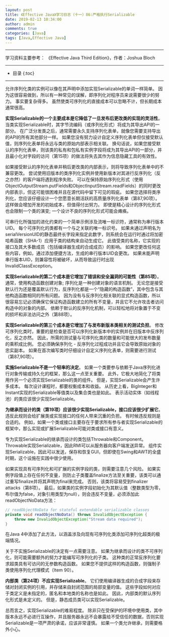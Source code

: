 ```yaml
---
layout: post
title: 《Effective Java》学习日志（十一）86:严格执行Serializable
date: 2019-02-13 10:34:00
author: admin
comments: true
categories: [Java]
tags: [Java,Effective Java]
---
```




<!-- more -->

------

学习资料主要参考： 《Effective Java Third Edition》，作者：Joshua Bloch

------




* 目录
{:toc}

------

允许序列化类的实例可以像在其声明中添加实现Serializable的单词一样简单。 因为这很容易做到，所以有一种常见的误解，即序列化对程序员来说需要很少的努力。 事实要复杂得多。 虽然使类可序列化的直接成本可以忽略不计，但长期成本通常很高。

**实现Serializable的一个主要成本是它降低了一旦发布后更改类的实现的灵活性**。 当类实现Serializable时，其字节流编码（或序列化形式）将成为其导出API的一部分。 在广泛分发类之后，通常需要永久支持序列化表单，就像您需要支持导出的API的所有其他部分一样。 如果您没有努力设计自定义序列化表单但仅接受默认值，则序列化表单将永远与类的原始内部表示相关联。 换句话说，如果您接受默认的序列化表单，则该类的私有和包私有实例字段将成为其导出API的一部分，并且最小化对字段的访问（第15项）的做法将失去其作为信息隐藏工具的有效性。

如果接受默认的序列化表单并稍后更改类的内部表示，则将导致序列化表单中的不兼容更改。 尝试使用旧版本的类序列化实例并使用新版本对其进行反序列化（反之亦然）的客户端将遇到程序失败。 可以在保持原始序列化形式（使用ObjectOutputStream.putFields和ObjectInputStream.readFields）的同时更改内部表示，但这可能很困难并且在源代码中留下可见的瑕疵。 如果您选择将类序列化，您应该仔细设计一个您愿意长期活跃的高质量序列化表单（第87,90项）。 这样做会增加开发的初始成本，但值得付出努力。 即使是精心设计的序列化形式也会限制一个类的演变; 一个设计不良的序列化形式可能会瘫痪。

可串行化所强加的进化约束的一个简单示例涉及流唯一标识符，通常称为串行版本UID。 每个可序列化的类都有一个与之关联的唯一标识号。 如果未通过声明名为serialVersionUID的静态最终长字段来指定此数字，则系统会在运行时通过将加密哈希函数（SHA-1）应用于类的结构来自动生成它。 此值受类的名称，它实现的接口及其大多数成员（包括编译器生成的合成成员）的影响。 如果您更改任何这些内容，例如，通过添加便捷方法，生成的串行版本UID会更改。 如果未能声明串行版本UID，则兼容性将被破坏，从而导致运行时出现InvalidClassException。

**实现Serializable的第二个成本是它增加了错误和安全漏洞的可能性（第85项）**。 通常，使用构造函数创建对象; 序列化是一种创建对象的语言机制。 无论您是接受默认行为还是覆盖默认行为，反序列化都是一个“隐藏的构造函数”，其中包含与其他构造函数相同的所有问题。 因为没有与反序列化相关联的显式构造函数，所以很容易忘记必须确保它保证构造函数建立的所有不变量，并且它不允许攻击者访问构造中的对象的内部。 依赖于默认的反序列化机制，可以轻松地将对象置于不变的损坏和非法访问之外（第88项）。

**实现Serializable的第三个成本是它增加了与发布新版本类相关的测试负担**。 修改可序列化类时，重要的是检查是否可以序列化新版本中的实例并在旧版本中反序列化，反之亦然。 因此，所需的测试量与可序列化类的数量和可能很大的发布数量的乘积成比例。 您必须确保序列化 - 反序列化过程成功并且它会导致原始对象的忠实副本。 如果在首次编写类时仔细设计自定义序列化表单，则需要进行测试（第87,90项）。

**实施Serializable不是一个轻率的决定**。 如果一个类要参与依赖于Java序列化进行对象传输或持久化的框架，那么这一点至关重要。 此外，它极大地简化了将类用作另一个必须实现Serializable的类的组件。 但是，实现Serializable会产生许多成本。 每次设计课程时，都要权衡成本和收益。 从历史上看，BigInteger和Instant实现的Serializable等值类以及集合类也是如此。 表示活动实体（如线程池）的类应该很少实现Serializable。

**为继承而设计的类（第19项）应该很少实现Serializable，接口应该很少扩展它**。 违反此规则会给扩展类或实现接口的任何人带来沉重的负担。 有时候违反规则是合适的。 例如，如果一个类或接口主要存在于要求所有参与者实现Serializable的框架中，那么实现或扩展Serializable可能对类或接口有意义。

专为实现Serializable的继承而设计的类包括Throwable和Component。 Throwable实现Serializable，因此RMI可以从服务器向客户端发送异常。 组件实现Serializable，因此可以发送，保存和恢复GUI，但即使在Swing和AWT的全盛时期，这个设施在实践中很少使用。

如果实现具有可序列化和可扩展的实例字段的类，则需要注意几个风险。 如果实例字段值上存在任何不变量，则防止子类覆盖finalize方法至关重要，该类可以通过重写finalize并将其声明为final来完成。 否则，该类将容易受到finalizer attacks（第8项）。 最后，如果类的实例字段初始化为其默认值（整数类型为零，布尔值为false，对象引用类型为null），则会违反不变量，必须添加此readObjectNoData方法：

```java
// readObjectNoData for stateful extendable serializable classes
private void readObjectNoData() throws InvalidObjectException {
	throw new InvalidObjectException("Stream data required");
}
```

在Java 4中添加了此方法，以涵盖涉及向现有可序列化类添加可序列化超类的极端情况。

关于不实施Serializable的决定有一点需要注意。 如果为继承而设计的类不可序列化，则可能需要额外的努力才能编写可序列化的子类。 这种类的正常反序列化要求超类具有可访问的无参数构造函数。 如果您不提供这样的构造函数，则强制子类使用序列化代理模式（Item 90）。

**内部类（第24项）不应实现Serializable**。 它们使用编译器生成的合成字段来存储对封闭实例的引用，并存储来自封闭范围的局部变量的值。 这些字段如何对应于类定义是未指定的，匿名和本地类的名称也是如此。 因此，内部类的默认序列化形式是未定义的。 但是，静态成员类可以实现Serializable。

总而言之，实现Serializable的难易程度。 除非只在受保护的环境中使用类，其中版本永远不必进行互操作，并且服务器永远不会暴露给不受信任的数据，否则实现Serializable是一项严肃的承诺，应该非常谨慎。 如果一个类允许继承，则需要格外小心。
